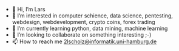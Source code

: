 - 👋 Hi, I’m Lars
- 👀 I’m interested in computer schience, data science, pentesting, webdesign, webdevelopment, crypto coins, forex trading
- 🌱 I’m currently learning python, data mining, machine learning
- 💞️ I’m looking to collaborate on something interesting ;-)
- 📫 How to reach me 2lscholz@informatik.uni-hamburg.de

<!---
2lscholz/2lscholz is a ✨ special ✨ repository because its `README.md` (this file) appears on your GitHub profile.
You can click the Preview link to take a look at your changes.
--->
